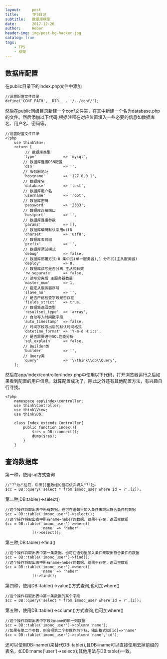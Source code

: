 ```yaml
---
layout:     post
title:      TP5日记
subtitle:   数据库模型
date:       2017-12-26
author:     Heber
header-img: img/post-bg-hacker.jpg
catalog: true
tags:
    - TP5
    - 框架
---
```


## 数据库配置

在public目录下的index.php文件中添加
```objc
//设置配置文件目录
define('CONF_PATH',__DIR__ . '/../conf/');
```
然后在public同级目录新建一个conf文件夹，在其中新建一个名为database.php的文件。然后添加以下代码,根据注释在对应位置填入一些必要的信息如数据库名、用户名、密码等。
```objc
//设置配置文件目录
<?php
	use think\Env;
	return [
		 // 数据库类型
        'type'            => 'mysql',
        // 数据库连接DSN配置
        'dsn'             => '',
        // 服务器地址
        'hostname'        => '127.0.0.1',
        // 数据库名
        'database'        => 'test',
        // 数据库用户名
        'username'        => 'root',
        // 数据库密码
        'password'        => '2333',
        // 数据库连接端口
        'hostport'        => '',
        // 数据库连接参数
        'params'          => [],
        // 数据库编码默认采用utf8
        'charset'         => 'utf8',
        // 数据库表前缀
        'prefix'          => '',
        // 数据库调试模式
        'debug'           => false,
        // 数据库部署方式:0 集中式(单一服务器),1 分布式(主从服务器)
        'deploy'          => 0,
        // 数据库读写是否分离 主从式有效
        'rw_separate'     => false,
        // 读写分离后 主服务器数量
        'master_num'      => 1,
        // 指定从服务器序号
        'slave_no'        => '',
        // 是否严格检查字段是否存在
        'fields_strict'   => true,
        // 数据集返回类型
        'resultset_type'  => 'array',
        // 自动写入时间戳字段
        'auto_timestamp'  => false,
        // 时间字段取出后的默认时间格式
        'datetime_format' => 'Y-m-d H:i:s',
        // 是否需要进行SQL性能分析
        'sql_explain'     => false,
        // Builder类
        'builder'         => '',
        // Query类
        'query'           => '\\think\\db\\Query',
	];
```

然后在app/index/controller/index.php中使用以下代码，打开浏览器运行之后如果看到配置的用户信息，就算配置成功了，除此之外还有其他配置方法，有兴趣自行寻找。
```objc
<?php
    namespace app\index\controller;
    use think\Controller;
    use think\View;
    use think\Db;

    class Index extends Controller{
        public function index(){
            $res = DB::connect();
            dump($res);
        }
    }

```

## 查询数据库
第一种，使用sql方式查询
```objc
//"?"为占位符，后面[]里数组的值将依次填入"?"处。
$cc = DB::query('select * from imooc_user where id = ?',[2]);
```


第二种,DB:table()->select()
```objc
//这个操作将取出表中所有数据。也可在语句里加入条件来取出符合条件的数据
$cc = DB::table('imooc_user')->select();
//这个操作将取出表中所有name=heber的数据，结果不存在，返回空数组
$cc = DB::table('imooc_user')->where([
            	'name' => 'heber'
            ])->select();
```

第三种,DB:table()->find()
```objc
//这个操作将取出表中第一条数据。也可在语句里加入条件来取出符合条件的数据
$cc = DB::table('imooc_user')->find();
//这个操作将取出表中所有name=heber的数据，结果不存在，返回空数组
$cc = DB::table('imooc_user')->where([
            	'name' => 'heber'
            ])->find();
```

第四种，使用DB::table()->value()方式查询,也可加where()
```objc
//这个操作将取出表中第一条数据的某个字段
$cc = DB::query('select * from imooc_user where id = ?',[2]);
```

第五种，使用DB::table()->column()方式查询,也可加where()
```objc
//这个操作将取出表中字段为name的那一列数据
$cc = DB::table('imooc_user')->column('name');
//如果有第二个参数，则会把第二个参数作为下标，输出格式如[id]=>'name'
$cc = DB::table('imooc_user')->column('name','id');
```

还可以使用DB::name()来替代DB::table(),且DB::name可以直接使用去掉前缀的表名，如DB::name('user')->select();其他用法与DB:table()一致。